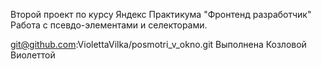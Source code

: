 Второй проект по курсу Яндекс Практикума "Фронтенд разработчик"
Работа с псевдо-элементами и селекторами.


git@github.com:ViolettaVilka/posmotri_v_okno.git
Выполнена Козловой Виолеттой